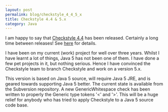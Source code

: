 ```yaml
---
layout: post
permalink: blog/checkstyle_4_4_5_x
title: Checkstyle 4.4 & 5.x
category: Java
---
```


<p>
I am happy to say that <a href="http://checkstyle.sourceforge.net/">Checkstyle 4.4</a> has
been released. Certainly a long time between releases! See <a href="http://checkstyle.sourceforge.net/releasenotes.html">here</a>
for details.

</p>
<p>
I have been on my current (work) project for well over three
years. Whilst I have learnt a lot of things, Java 5 has not been
one of them. I have done a few pet projects in it, but nothing
serious. Hence I have convinced the Checkstyle team to branch
Checkstyle and work on a version 5.x.

</p>
<p>
This version is based on Java 5 source, will require Java 5 JRE,
and is geared towards supporting Java 5 better. The current state
is available from the Subversion repository. A new
GenericWhitespace check has been written to properly the Generic
type tokens '&lt;' and '&gt;'. This will be a huge relief for anybody
who has tried to apply Checkstyle to a Java 5 source code base.

</p>
